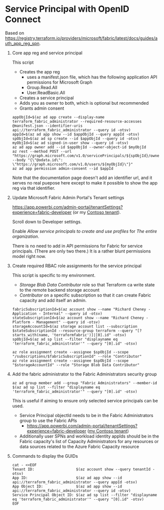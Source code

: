 # Service Principal with OpenID Connect

Based on <https://registry.terraform.io/providers/microsoft/fabric/latest/docs/guides/auth_app_reg_spn>.

1. Core app reg and service principal

    This script

    - Creates the app reg
        - uses a manifest.json file, which has the following application API permissions for Microsoft Graph
        - Group.Read.All
        - User.ReadBasic.All
    - Creates a service principal
    - Adds you as owner to both, which is optional but recommended
    - Grants admin consent

    ```shell
    appObjId=$(az ad app create --display-name terraform_fabric_administrator --required-resource-accesses @manifest.json --identifier-uris api://terraform_fabric_administrator --query id -otsv)
    appId=$(az ad app show --id $appObjId --query appId -otsv)
    spObjId=$(az ad sp create --id $appObjId --query id -otsv)
    myObjId=$(az ad signed-in-user show --query id -otsv)
    az ad app owner add --id $appObjId --owner-object-id $myObjId
    az rest --method POST --url "https://graph.microsoft.com/v1.0/servicePrincipals/${spObjId}/owners/\$ref" --body "{\"@odata.id\": \"https://graph.microsoft.com/v1.0/users/${myObjId}\"}"
    az ad app permission admin-consent --id $appId
    ```

    Note that the documentation page doesn't add an identifier url, and it serves no real puepose here except to make it possible to show the app reg via that identifier.

1. Update Microsoft Fabric Admin Portal's Tenant settings

    <https://app.powerbi.com/admin-portal/tenantSettings?experience=fabric-developer> (or my [Contoso tenant](https://app.powerbi.com/admin-portal/tenantSettings?ctid=ac40fc60-2717-4051-a567-c0cd948f0ac9&experience=fabric-developer)).

    Scroll down to Developer settings.

    Enable _Allow service principals to create and use profiles_ for _The entire organization_.

    There is no need to add in API permissions for Fabric for service principals. (There are only two there.) It is a rather blunt permissions model right now.

1. Create required RBAC role assignments for the service principal

    This script is specific to my environment.

    - _Storage Blob Data Contributor_ role so that Terraform ca write state to the remote backend storage account
    - _Contributor_ on a specific subscription so that it can create Fabric capacity and add itself an admin.

    ```shell
    fabricSubscriptionId=$(az account show --name "Richard Cheney - Application - Internal" --query id -otsv)
    stateSubscriptionId=$(az account show --name "Richard Cheney - Platform - Management" --query id -otsv)
    storageAccountId=$(az storage account list --subscription $stateSubscriptionId --resource-group terraform --query "[?starts_with(name, 'terraformfabric')]|[0].id" -otsv)
    spObjId=$(az ad sp list --filter "displayname eq 'terraform_fabric_administrator'" --query "[0].id" -otsv)

    az role assignment create --assignee $spObjId --scope "/subscriptions/$fabricSubscriptionId" --role "Contributor"
    az role assignment create --assignee $spObjId --scope "$storageAccountId" --role "Storage Blob Data Contributor"
    ```

1. Add the fabric administrator to the Fabric Administrators security group

    ```shell
    az ad group member add --group "Fabric Administrators" --member-id $(az ad sp list --filter "displayname eq 'terraform_fabric_administrator'" --query "[0].id" -otsv)
    ```

    This is useful if aiming to ensure only selected service principals can be used.

    - Service Principal objectId needs to be in the Fabric Administrators group to use the Fabric APIs
        - <https://app.powerbi.com/admin-portal/tenantSettings?experience=fabric-developer> ([my Contoso tenant](https://app.powerbi.com/admin-portal/tenantSettings?ctid=ac40fc60-2717-4051-a567-c0cd948f0ac9&experience=fabric-developer))
    - Additionally user SPNs and workload identity appIds should be in the Fabric capacity's list of Capacity Administrators for any resources or data sources related to the Azure Fabric Capacity resource

1. Commands to display the GUIDs

    ```shell
    cat - <<EOF
    Tenant ID:                   $(az account show --query tenantId -otsv)
    App ID:                      $(az ad app show --id api://terraform_fabric_administrator --query appId -otsv)
    App Object ID:               $(az ad app show --id api://terraform_fabric_administrator --query id -otsv)
    Service Principal Object ID: $(az ad sp list --filter "displayname eq 'terraform_fabric_administrator'" --query "[0].id" -otsv)
    EOF
    ```
